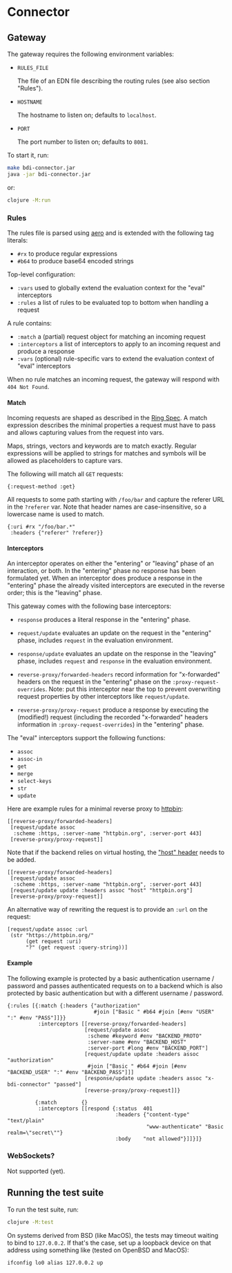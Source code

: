 <!--
SPDX-FileCopyrightText: 2025 Jomco B.V.
SPDX-FileCopyrightText: 2025 Topsector Logistiek
SPDX-License-Identifier: AGPL-3.0-or-later
-->
# Connector

## Gateway

The gateway requires the following environment variables:

- `RULES_FILE`

  The file of an EDN file describing the routing rules (see also section "Rules").

- `HOSTNAME`

  The hostname to listen on; defaults to `localhost`.

- `PORT`

  The port number to listen on; defaults to `8081`.

To start it, run:

```sh
make bdi-connector.jar
java -jar bdi-connector.jar
```

or:

```sh
clojure -M:run
```

### Rules

The rules file is parsed using [aero](https://github.com/juxt/aero) and is extended with the following tag literals:

- `#rx` to produce regular expressions
- `#b64` to produce base64 encoded strings

Top-level configuration:

- `:vars` used to globally extend the evaluation context for the "eval" interceptors
- `:rules` a list of rules to be evaluated top to bottom when handling a request

A rule contains:

- `:match` a (partial) request object for matching an incoming request
- `:interceptors` a list of interceptors to apply to an incoming request and produce a response
- `:vars` (optional) rule-specific vars to extend the evaluation context of "eval" interceptors

When no rule matches an incoming request, the gateway will respond with `404 Not Found`.

#### Match

Incoming requests are shaped as described in the [Ring Spec](https://github.com/ring-clojure/ring/blob/master/SPEC.md).  A match expression describes the minimal properties a request must have to pass and allows capturing values from the request into vars.

Maps, strings, vectors and keywords are to match exactly.  Regular expressions will be applied to strings for matches and symbols will be allowed as placeholders to capture vars.

The following will match all `GET` requests:

```edn
{:request-method :get}
```

All requests to some path starting with `/foo/bar` and capture the referer URL in the `?referer` var.  Note that header names are case-insensitive, so a lowercase name is used to match.

```edn
{:uri #rx "/foo/bar.*"
 :headers {"referer" ?referer}}
```

#### Interceptors

An interceptor operates on either the "entering" or "leaving" phase of an interaction, or both.  In the "entering" phase no response has been formulated yet.  When an interceptor does produce a response in the "entering" phase the already visited interceptors are executed in the reverse order; this is the "leaving" phase.

This gateway comes with the following base interceptors:

- `response` produces a literal response in the "entering" phase.

- `request/update` evaluates an update on the request in the "entering" phase, includes `request` in the evaluation environment.

- `response/update` evaluates an update on the response in the "leaving" phase, includes `request` and `response` in the evaluation environment.

- `reverse-proxy/forwarded-headers` record information for "x-forwarded" headers on the request in the "entering" phase on the `:proxy-request-overrides`.  Note: put this interceptor near the top to prevent overwriting request properties by other interceptors like `request/update`.

- `reverse-proxy/proxy-request` produce a response by executing the (modified!) request (including the recorded "x-forwarded" headers information in `:proxy-request-overrides`) in the "entering" phase.

The "eval" interceptors support the following functions:

- `assoc`
- `assoc-in`
- `get`
- `merge`
- `select-keys`
- `str`
- `update`

Here are example rules for a minimal reverse proxy to [httpbin](https://httpbin.org):

```edn
[[reverse-proxy/forwarded-headers]
 [request/update assoc
  :scheme :https, :server-name "httpbin.org", :server-port 443]
 [reverse-proxy/proxy-request]]
```

Note that if the backend relies on virtual hosting, the ["host" header](https://developer.mozilla.org/en-US/docs/Glossary/Host) needs to be added.

```edn
[[reverse-proxy/forwarded-headers]
 [request/update assoc
  :scheme :https, :server-name "httpbin.org", :server-port 443]
 [request/update update :headers assoc "host" "httpbin.org"]
 [reverse-proxy/proxy-request]]
```

An alternative way of rewriting the request is to provide an `:url` on the request:

```edn
[request/update assoc :url
 (str "https://httpbin.org/"
      (get request :uri)
      "?" (get request :query-string))]
```

#### Example

The following example is protected by a basic authentication username / password and passes authenticated requests on to a backend which is also protected by basic authentication but with a different username / password.


```edn
{:rules [{:match {:headers {"authorization"
                            #join ["Basic " #b64 #join [#env "USER" ":" #env "PASS"]]}}
          :interceptors [[reverse-proxy/forwarded-headers]
                         [request/update assoc
                          :scheme #keyword #env "BACKEND_PROTO"
                          :server-name #env "BACKEND_HOST"
                          :server-port #long #env "BACKEND_PORT"]
                         [request/update update :headers assoc "authorization"
                          #join ["Basic " #b64 #join [#env "BACKEND_USER" ":" #env "BACKEND_PASS"]]]
                         [response/update update :headers assoc "x-bdi-connector" "passed"]
                         [reverse-proxy/proxy-request]]}

         {:match        {}
          :interceptors [[respond {:status  401
                                   :headers {"content-type" "text/plain"
                                             "www-authenticate" "Basic realm=\"secret\""}
                                   :body    "not allowed"}]]}]}
```

### WebSockets?

Not supported (yet).

## Running the test suite

To run the test suite, run:

```sh
clojure -M:test
```

On systems derived from BSD (like MacOS), the tests may timeout waiting to bind to `127.0.0.2`.  If that's the case, set up a loopback device on that address using something like (tested on OpenBSD and MacOS):

```sh
ifconfig lo0 alias 127.0.0.2 up
```
